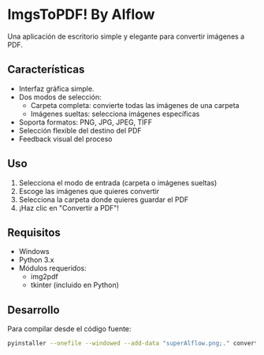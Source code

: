 # ImgsToPDF! By Alflow

Una aplicación de escritorio simple y elegante para convertir imágenes a PDF.

## Características

- Interfaz gráfica simple.
- Dos modos de selección:
  - Carpeta completa: convierte todas las imágenes de una carpeta
  - Imágenes sueltas: selecciona imágenes específicas
- Soporta formatos: PNG, JPG, JPEG, TIFF
- Selección flexible del destino del PDF
- Feedback visual del proceso

## Uso

1. Selecciona el modo de entrada (carpeta o imágenes sueltas)
2. Escoge las imágenes que quieres convertir
3. Selecciona la carpeta donde quieres guardar el PDF
4. ¡Haz clic en "Convertir a PDF"!

## Requisitos

- Windows
- Python 3.x
- Módulos requeridos:
  - img2pdf
  - tkinter (incluido en Python)

## Desarrollo

Para compilar desde el código fuente:

```bash
pyinstaller --onefile --windowed --add-data "superAlflow.png;." convert_to_pdf.py
